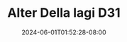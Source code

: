 --- 
title: "Alter Della lagi D31"
description: "video  video bokep Alter Della lagi D31 full   baru"
date: 2024-06-01T01:52:28-08:00
file_code: "o3i6aubzjjip"
draft: false
cover: "2jxmoirwi9hlt3jt.jpg"
tags: ["Alter", "Della", "lagi", "bokep-indo", "bokep-viral", "bokep-ig"]
length: 119
fld_id: "1483233"
foldername: "Alter Della lagi"
categories: ["Alter Della lagi"]
views: 0
---